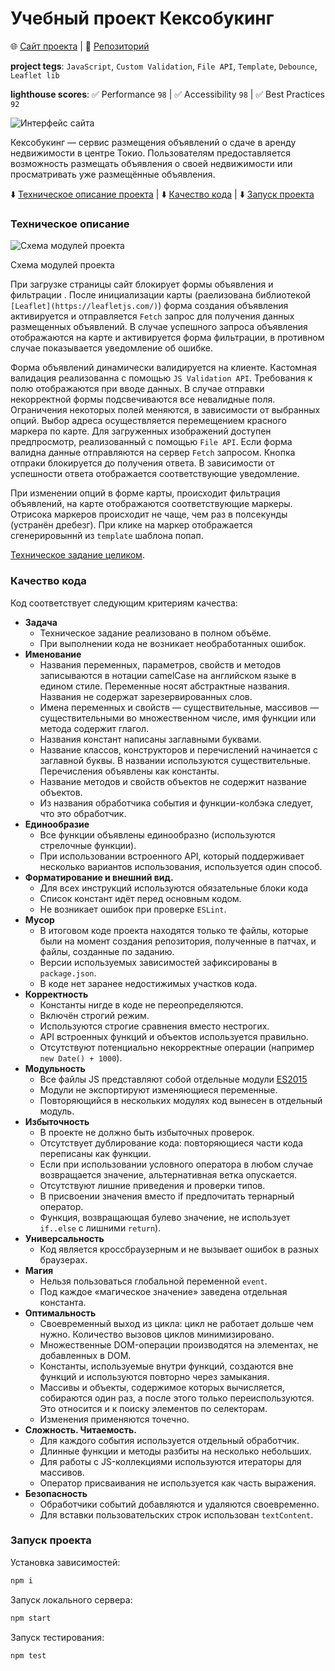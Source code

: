# Учебный проект Кексобукинг

🌐 [Сайт проекта](https://qostua.github.io/keksobooking/) | 📄 [Репозиторий](https://github.com/qostua/keksobooking/)

**project tegs**: `JavaScript`, `Custom Validation`, `File API`, `Template`, `Debounce`, `Leaflet lib`

**lighthouse scores**: ✅ Performance `98` | ✅ Accessibility `98` | ✅ Best Practices `92`

![Интерфейс сайта](https://user-images.githubusercontent.com/79047487/195340556-3f14a9c9-f4d1-4d17-ae1c-646a859ad2e7.jpg)

Кексобукинг — сервис размещения объявлений о сдаче в аренду недвижимости в центре Токио. Пользователям предоставляется возможность размещать объявления о своей недвижимости или просматривать уже размещённые объявления.

⬇️ [Техническое описание проекта](#tech-desk) | ⬇️ [Качество кода](#quality) | ⬇️ [Запуск проекта](#start)

### <a name="tech-desk">Техническое описание</a>

![Схема модулей проекта](https://user-images.githubusercontent.com/79047487/195343326-e3a4c7e7-63a5-4ee5-ae88-305c0ce9c834.png)

Схема модулей проекта

При загрузке страницы сайт блокирует формы объявления и фильтрации . После инициализации карты (раелизована библиотекой `[Leaflet](https://leafletjs.com/)`) форма создания объявления активируется и отправляется `Fetch` запрос для получения данных размещенных объявлений. В случае успешного запроса объявления отображаются на карте и активируется форма фильтрации, в противном случае показывается уведомление об ошибке.

Форма объявлений динамически валидируется на клиенте. Кастомная валидация реализованна с помощью `JS Validation API`. Требования к полю отображаются при вводе данных. В случае отправки некорректной формы подсвечиваются все невалидные поля. Ограничения некоторых полей меняются, в зависимости от выбранных опций. Выбор адреса осуществляется перемещением красного маркера по карте. Для загруженных изображений доступен предпросмотр, реализованный с помощью `File API`. Если форма валидна данные отправляются на сервер `Fetch` запросом. Кнопка отпраки блокируется до получения ответа. В зависимости от успешности ответа отображается соответствующие уведомление.

При изменении опций в форме карты, происходит фильтрация объявлений, на карте отображаются соответствующие маркеры. Отрисока маркеров происходит не чаще, чем раз в полсекунды (устранён дребезг). При клике на маркер отображается сгенерировыннй из `template` шаблона попап.

[Техническое задание целиком](https://www.notion.so/7b4346d4261347e5b996078472fb8dcb).

### <a name="quality">Качество кода</a>

Код соответствует следующим критериям качества:

- ****Задача****
    - Техническое задание реализовано в полном объёме.
    - При выполнении кода не возникает необработанных ошибок.
- ****Именование****
    - Названия переменных, параметров, свойств и методов записываются в нотации camelCase на английском языке в едином стиле. Переменные носят абстрактные названия. Названия не содержат зарезервированных слов.
    - Имена переменных и свойств — существительные, массивов — существительными во множественном числе, имя функции или метода содержит глагол.
    - Названия констант написаны заглавными буквами.
    - Название классов, конструкторов и перечислений начинается с заглавной буквы. В названии используются существительные. Перечисления объявлены как константы.
    - Название методов и свойств объектов не содержит название объектов.
    - Из названия обработчика события и функции-колбэка следует, что это обработчик.
- ****Единообразие****
    - Все функции объявлены единообразно (используются стрелочные функции).
    - При использовании встроенного API, который поддерживает несколько вариантов использования, используется один способ.
- ****Форматирование и внешний вид.****
    - Для всех инструкций используются обязательные блоки кода
    - Список констант идёт перед основным кодом.
    - Не возникает ошибок при проверке `ESLint`.
- ****Мусор****
    - В итоговом коде проекта находятся только те файлы, которые были на момент создания репозитория, полученные в патчах, и файлы, созданные по заданию.
    - Версии используемых зависимостей зафиксированы в `package.json`.
    - В коде нет заранее недостижимых участков кода.
- ****Корректность****
    - Константы нигде в коде не переопределяются.
    - Включён строгий режим.
    - Используются строгие сравнения вместо нестрогих.
    - API встроенных функций и объектов используется правильно.
    - Отсутствуют потенциально некорректные операции (например `new Date() + 1000`).
- ****Модульность****
    - Все файлы JS представляют собой отдельные модули [ES2015](http://exploringjs.com/es6/ch_modules.html)
    - Модули не экспортируют изменяющиеся переменные.
    - Повторяющийся в нескольких модулях код вынесен в отдельный модуль.
- ****Избыточность****
    - В проекте не должно быть избыточных проверок.
    - Отсутствует дублирование кода: повторяющиеся части кода переписаны как функции.
    - Если при использовании условного оператора в любом случае возвращается значение, альтернативная ветка опускается.
    - Отсутствуют лишние приведения и проверки типов.
    - В присвоении значения вместо if предпочитать тернарный оператор.
    - Функция, возвращающая булево значение, не использует `if..else` с лишними `return`).
- ****Универсальность****
    - Код является кроссбраузерным и не вызывает ошибок в разных браузерах.
- ****Магия****
    - Нельзя пользоваться глобальной переменной `event`.
    - Под каждое «магическое значение» заведена отдельная константа.
- ****Оптимальность****
    - Своевременный выход из цикла: цикл не работает дольше чем нужно. Количество вызовов циклов минимизировано.
    - Множественные DOM-операции производятся на элементах, не добавленных в DOM.
    - Константы, используемые внутри функций, создаются вне функций и используются повторно через замыкания.
    - Массивы и объекты, содержимое которых вычисляется, собираются один раз, а после этого только переиспользуются. Это относится и к поиску элементов по селекторам.
    - Изменения применяются точечно.
- ****Сложность. Читаемость.****
    - Для каждого события используется отдельный обработчик.
    - Длинные функции и методы разбиты на несколько небольших.
    - Для работы с JS-коллекциями используются итераторы для массивов.
    - Оператор присваивания не используется как часть выражения.
- ****Безопасность****
    - Обработчики событий добавляются и удаляются своевременно.
    - Для вставки пользовательских строк использован `textContent`.

### <a name="start">Запуск проекта</a>

Установка зависимостей:

```bash
npm i
```

Запуск локального сервера:

```bash
npm start
```

Запуск тестирования:

```bash
npm test
```
